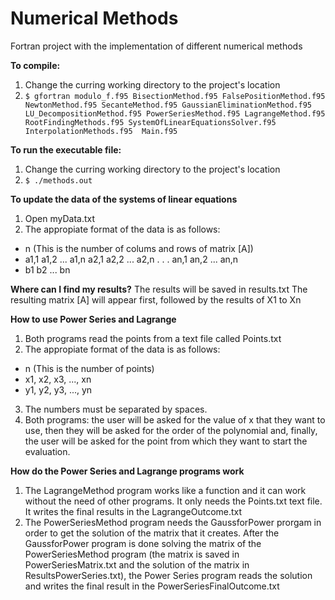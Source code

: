 # Numerical Methods
Fortran project with the implementation of different numerical methods

**To compile:**
1. Change the curring working directory to the project's location
2. `$ gfortran modulo_f.f95 BisectionMethod.f95 FalsePositionMethod.f95 NewtonMethod.f95 SecanteMethod.f95 GaussianEliminationMethod.f95 LU_DecompositionMethod.f95 PowerSeriesMethod.f95 LagrangeMethod.f95  RootFindingMethods.f95 SystemOfLinearEquationsSolver.f95 InterpolationMethods.f95  Main.f95`

**To run the executable file:**
1. Change the curring working directory to the project's location
2. `$ ./methods.out`

**To update the data of the systems of linear equations**
1. Open myData.txt
2. The appropiate format of the data is as follows:
-  n (This is the number of colums and rows of matrix [A])
-  a1,1 a1,2 ... a1,n
   a2,1 a2,2 ... a2,n
   .
   .
   .
   an,1 an,2 ... an,n
-  b1 b2 ... bn

**Where can I find my results?**
The results will be saved in results.txt
The resulting matrix [A] will appear first, followed by the results of X1 to Xn

**How to use Power Series and Lagrange**
1. Both programs read the points from a text file called Points.txt
2. The appropiate format of the data is as follows:
-  n (This is the number of points)
-  x1, x2, x3, ..., xn
-  y1, y2, y3, ..., yn

3. The numbers must be separated by spaces.
4. Both programs: the user will be asked for the value of x that they want to use, then they will be asked for the order of the polynomial and, finally, 
the user will be asked for the point from which they want to start the evaluation.

**How do the Power Series and Lagrange programs work**
1. The LagrangeMethod program works like a function and it can work without the need of other programs. It only needs the Points.txt text file. It writes the final results
in the LagrangeOutcome.txt
2. The PowerSeriesMethod program needs the GaussforPower prorgam in order to get the solution of the matrix that it creates. After the GaussforPower program is done
solving the matrix of the PowerSeriesMethod program (the matrix is saved in PowerSeriesMatrix.txt and the solution of the matrix in ResultsPowerSeries.txt), the
Power Series program reads the solution and writes the final result in the PowerSeriesFinalOutcome.txt